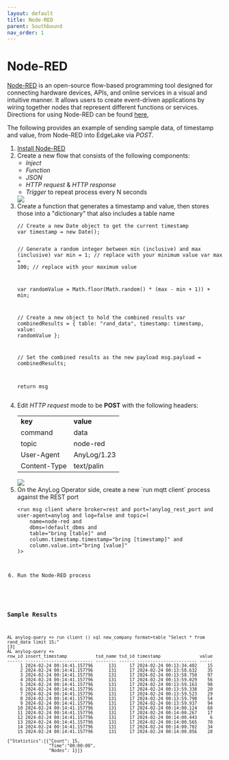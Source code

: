 ```yaml
---
layout: default
title: Node-RED
parent: Southbound
nav_order: 1
---
```

# Node-RED
[Node-RED](https://nodered.org/) is an open-source flow-based programming tool designed for connecting hardware devices, 
APIs, and online services in a visual and intuitive manner. It allows users to create event-driven applications by wiring 
together nodes that represent different functions or services. Directions for using Node-RED can be found [here](https://nodered.org/docs/user-guide/),

The following provides an example of sending sample data, of timestamp and value, from Node-RED into EdgeLake via _POST_.  
<ol start="1">
<li><a href="https://nodered.org/docs/getting-started/local" target="_blank">Install Node-RED</a></li>

<li>Create a <a herf="https://github.com/EdgeLake/edgelake.github.io/blob/main/docs/examples/node_red_sample_flow.json" target="_blank">new flow</a> 
that consists of the following components:
   <ul style="padding-left: 20px;">
      <li><i>Inject</i></li>
      <li><i>Function</i></li>
      <li><i>JSON</i></li>
      <li><i>HTTP request</i> & <i>HTTP response</i></li>
      <li><i>Trigger</i> to repeat process every N seconds</li>
   </ul>
<div class="image-frame"><img src="../../../imgs/node_red_flow.png" /></div>
</li> 

<li>Create a function that generates a timestamp and value, then stores those into a "dictionary" that also includes a table name
<pre class="code-frame"><code class="language-javascript">// Create a new Date object to get the current timestamp
var timestamp = new Date();

// Generate a random integer between min (inclusive) and max (inclusive)
var min = 1; // replace with your minimum value
var max = 100; // replace with your maximum value

var randomValue = Math.floor(Math.random() * (max - min + 1)) + min;

// Create a new object to hold the combined results
var combinedResults = {
    table: "rand_data", 
    timestamp: timestamp,
    value: randomValue
};

// Set the combined results as the new payload
msg.payload = combinedResults;

return msg
</code></pre></li>

<li>Edit <i>HTTP request</i> mode to be <b>POST</b> with the following headers:
   <table>
      <tr>
         <td><b>key</b></td>
         <td><b>value</b></td>
      </tr>
      <tr>
         <td>command</td>
         <td>data</td>  
      </tr>
      <tr>
         <td>topic</td>
         <td>node-red</td>  
      </tr>
      <tr>
         <td>User-Agent</td>
         <td>AnyLog/1.23</td>  
      </tr>
      <tr>
         <td>Content-Type</td>
         <td>text/palin</td>  
      </tr>
   </table>
<div class="image-frame"><img src="../../../imgs/node_red_http_request.png" /></div>
</li>

<li>On the AnyLog Operator side, create a new `run mqtt client` process against the REST port
<pre class="code-frame"><code class="language-anylog">&lt;run msg client where broker=rest and port=!anylog_rest_port and user-agent=anylog and log=false and topic=(
    name=node-red and 
    dbms=!default_dbms and
    table="bring [table]" and
    column.timestamp.timestamp="bring [timestamp]" and
    column.value.int="bring [value]"
)&gt;
</li>

<li>Run the Node-RED process</li>
</ol> 


### Sample Results
<pre class="code-frame"><code class="language-anylog">AL anylog-query +> run client () sql new_company format=table "Select * from rand_data limit 15;" 
[3]
AL anylog-query +> 
row_id insert_timestamp           tsd_name tsd_id timestamp               value
------ -------------------------- -------- ------ ----------------------- ----- 
     1 2024-02-24 00:14:41.157796      131     17 2024-02-24 00:13:34.402    15 
     2 2024-02-24 00:14:41.157796      131     17 2024-02-24 00:13:58.632    35 
     3 2024-02-24 00:14:41.157796      131     17 2024-02-24 00:13:58.750    97 
     4 2024-02-24 00:14:41.157796      131     17 2024-02-24 00:13:59.029    56 
     5 2024-02-24 00:14:41.157796      131     17 2024-02-24 00:13:59.163    98 
     6 2024-02-24 00:14:41.157796      131     17 2024-02-24 00:13:59.338    20 
     7 2024-02-24 00:14:41.157796      131     17 2024-02-24 00:13:59.523    29 
     8 2024-02-24 00:14:41.157796      131     17 2024-02-24 00:13:59.798    54 
     9 2024-02-24 00:14:41.157796      131     17 2024-02-24 00:13:59.937    94 
    10 2024-02-24 00:14:41.157796      131     17 2024-02-24 00:14:00.124    68 
    11 2024-02-24 00:14:41.157796      131     17 2024-02-24 00:14:00.267    17 
    12 2024-02-24 00:14:41.157796      131     17 2024-02-24 00:14:00.443     6 
    13 2024-02-24 00:14:41.157796      131     17 2024-02-24 00:14:00.565    70 
    14 2024-02-24 00:14:41.157796      131     17 2024-02-24 00:14:00.702    34 
    15 2024-02-24 00:14:41.157796      131     17 2024-02-24 00:14:00.856    28 

{"Statistics":[{"Count": 15,
                "Time":"00:00:00",
                "Nodes": 1}]}
</code></pre>